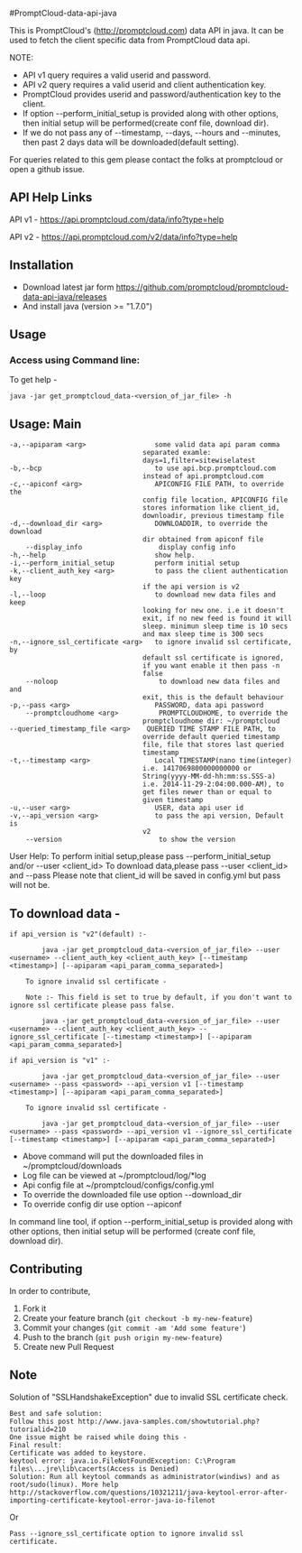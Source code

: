 #PromptCloud-data-api-java

This is PromptCloud's (http://promptcloud.com) data API in java. It can be used to fetch the client specific data from PromptCloud data api.

NOTE: 
* API v1 query requires a valid userid and password.  
* API v2 query requires a valid userid and client authentication key.
* PromptCloud provides userid and password/authentication key to the client.
* If option --perform_initial_setup is provided along with other options, then initial setup will be performed(create conf file, download dir).
* If we do not pass any of --timestamp, --days, --hours and --minutes, then past 2 days data will be downloaded(default setting).

For queries related to this gem please contact the folks at promptcloud or open a github issue.

## API Help Links

API v1 - https://api.promptcloud.com/data/info?type=help

API v2 - https://api.promptcloud.com/v2/data/info?type=help

## Installation
* Download latest jar form https://github.com/promptcloud/promptcloud-data-api-java/releases
* And install java (version >= "1.7.0")

## Usage

### Access using Command line:

To get help -

    java -jar get_promptcloud_data-<version_of_jar_file> -h 

## Usage: Main

	-a,--apiparam <arg>                 some valid data api param comma
                                     separated examle:
                                     days=1,filter=sitewiselatest
 	-b,--bcp                            to use api.bcp.promptcloud.com
                                     instead of api.promptcloud.com
 	-c,--apiconf <arg>                  APICONFIG FILE PATH, to override the
                                     config file location, APICONFIG file
                                     stores information like client_id,
                                     downloadir, previous timestamp file
 	-d,--download_dir <arg>             DOWNLOADDIR, to override the download
                                     dir obtained from apiconf file
    	--display_info                   display config info
 	-h,--help                           show help.
 	-i,--perform_initial_setup          perform initial setup
 	-k,--client_auth_key <arg>          to pass the client authentication key
                                     if the api version is v2
 	-l,--loop                           to download new data files and keep
                                     looking for new one. i.e it doesn't
                                     exit, if no new feed is found it will
                                     sleep. minimun sleep time is 10 secs
                                     and max sleep time is 300 secs
 	-n,--ignore_ssl_certificate <arg>   to ignore invalid ssl certificate, by
                                     default ssl certificate is ignored,
                                     if you want enable it then pass -n
                                     false
    	--noloop                         to download new data files and and
                                     exit, this is the default behaviour
 	-p,--pass <arg>                     PASSWORD, data api password
    	--promptcloudhome <arg>          PROMPTCLOUDHOME, to override the
                                     promptcloudhome dir: ~/promptcloud
	--queried_timestamp_file <arg>    QUERIED TIME STAMP FILE PATH, to
                                     override default queried timestamp
                                     file, file that stores last queried
                                     timestamp
 	-t,--timestamp <arg>                Local TIMESTAMP(nano time(integer)
                                     i.e. 1417069800000000000 or
                                     String(yyyy-MM-dd-hh:mm:ss.SSS-a)
                                     i.e. 2014-11-29-2:04:00.000-AM), to
                                     get files newer than or equal to
                                     given timestamp
 	-u,--user <arg>                     USER, data api user id
 	-v,--api_version <arg>              to pass the api version, Default is
                                     v2
	    --version                        to show the version

User Help:
To perform initial setup,please pass --perform_initial_setup and/or --user <client_id>
To download data,please pass --user <client_id> and --pass <password>
Please note that client_id will be saved in config.yml but pass will not be.


## To download data -

	if api_version is "v2"(default) :-

    		java -jar get_promptcloud_data-<version_of_jar_file> --user <username> --client_auth_key <client_auth_key> [--timestamp <timestamp>] [--apiparam <api_param_comma_separated>]

		To ignore invalid ssl certificate - 

		Note :- This field is set to true by default, if you don't want to ignore ssl certificate please pass false.
    
    		java -jar get_promptcloud_data-<version_of_jar_file> --user <username> --client_auth_key <client_auth_key> --ignore_ssl_certificate [--timestamp <timestamp>] [--apiparam <api_param_comma_separated>] 
	
	if api_version is "v1" :-

    		java -jar get_promptcloud_data-<version_of_jar_file> --user <username> --pass <password> --api_version v1 [--timestamp <timestamp>] [--apiparam <api_param_comma_separated>]

		To ignore invalid ssl certificate - 

    		java -jar get_promptcloud_data-<version_of_jar_file> --user <username> --pass <password> --api_version v1 --ignore_ssl_certificate [--timestamp <timestamp>] [--apiparam <api_param_comma_separated>] 



* Above command will put the downloaded files in ~/promptcloud/downloads
* Log file can be viewed at ~/promptcloud/log/*log
* Api config file at ~/promptcloud/configs/config.yml
* To override the downloaded file use option --download_dir <apidir full path>
* To override config dir use option --apiconf <apiconf full path>

In command line tool, if option --perform_initial_setup is provided along with other options, then initial setup will be performed (create conf file, download dir).

## Contributing
In order to contribute,

1. Fork it
2. Create your feature branch (`git checkout -b my-new-feature`)
3. Commit your changes (`git commit -am 'Add some feature'`)
4. Push to the branch (`git push origin my-new-feature`)
5. Create new Pull Request


## Note
Solution of "SSLHandshakeException" due to invalid SSL certificate check.  
 
    Best and safe solution: 
    Follow this post http://www.java-samples.com/showtutorial.php?tutorialid=210
    One issue might be raised while doing this -
    Final result:
    Certificate was added to keystore.
    keytool error: java.io.FileNotFoundException: C:\Program files\...jre\lib\cacerts(Access is Denied)
    Solution: Run all keytool commands as administrator(windiws) and as root/sudo(linux). More help http://stackoverflow.com/questions/10321211/java-keytool-error-after-importing-certificate-keytool-error-java-io-filenot

Or

    Pass --ignore_ssl_certificate option to ignore invalid ssl certificate.

